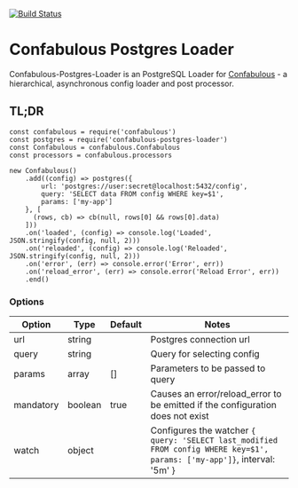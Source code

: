 [![Build Status](https://travis-ci.org/guidesmiths/confabulous-postgres-loader.png)](https://travis-ci.org/guidesmiths/confabulous-postgres-loader)
# Confabulous Postgres Loader
Confabulous-Postgres-Loader is an PostgreSQL Loader for [Confabulous](https://github.com/guidesmiths/confabulous) - a hierarchical, asynchronous config loader and post processor.

## TL;DR
```
const confabulous = require('confabulous')
const postgres = require('confabulous-postgres-loader')
const Confabulous = confabulous.Confabulous
const processors = confabulous.processors

new Confabulous()
    .add((config) => postgres({
        url: 'postgres://user:secret@localhost:5432/config',
        query: 'SELECT data FROM config WHERE key=$1',
        params: ['my-app']
    }, [
      (rows, cb) => cb(null, rows[0] && rows[0].data)
    ]))
    .on('loaded', (config) => console.log('Loaded', JSON.stringify(config, null, 2)))
    .on('reloaded', (config) => console.log('Reloaded', JSON.stringify(config, null, 2)))
    .on('error', (err) => console.error('Error', err))
    .on('reload_error', (err) => console.error('Reload Error', err))
    .end()
```

### Options
|  Option  |  Type  |  Default  |  Notes  |
|----------|--------|-----------|---------|
| url      | string    |        | Postgres connection url |
| query    | string    |        | Query for selecting config |
| params   | array     | []     | Parameters to be passed to query |
| mandatory | boolean  | true   | Causes an error/reload_error to be emitted if the configuration does not exist |
| watch     | object   |        | Configures the watcher ```{ query: 'SELECT last_modified FROM config WHERE key=$1', params: ['my-app']}```, interval: '5m' } |



